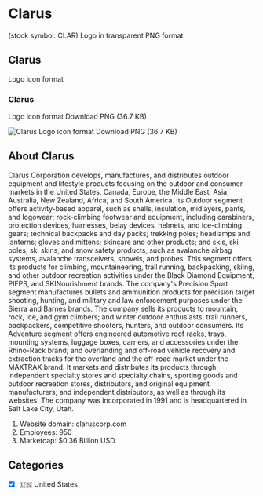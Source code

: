# Clarus
 (stock symbol: CLAR) Logo in transparent PNG format

## Clarus
 Logo icon format

### Clarus
 Logo icon format Download PNG (36.7 KB)

![Clarus
 Logo icon format Download PNG (36.7 KB)](/img/orig/CLAR-0abd57dc.png)

## About Clarus


Clarus Corporation develops, manufactures, and distributes outdoor equipment and lifestyle products focusing on the outdoor and consumer markets in the United States, Canada, Europe, the Middle East, Asia, Australia, New Zealand, Africa, and South America. Its Outdoor segment offers activity-based apparel, such as shells, insulation, midlayers, pants, and logowear; rock-climbing footwear and equipment, including carabiners, protection devices, harnesses, belay devices, helmets, and ice-climbing gears; technical backpacks and day packs; trekking poles; headlamps and lanterns; gloves and mittens; skincare and other products; and skis, ski poles, ski skins, and snow safety products, such as avalanche airbag systems, avalanche transceivers, shovels, and probes. This segment offers its products for climbing, mountaineering, trail running, backpacking, skiing, and other outdoor recreation activities under the Black Diamond Equipment, PIEPS, and SKINourishment brands. The company's Precision Sport segment manufactures bullets and ammunition products for precision target shooting, hunting, and military and law enforcement purposes under the Sierra and Barnes brands. The company sells its products to mountain, rock, ice, and gym climbers; and winter outdoor enthusiasts, trail runners, backpackers, competitive shooters, hunters, and outdoor consumers. Its Adventure segment offers engineered automotive roof racks, trays, mounting systems, luggage boxes, carriers, and accessories under the Rhino-Rack brand; and overlanding and off-road vehicle recovery and extraction tracks for the overland and the off-road market under the MAXTRAX brand. It markets and distributes its products through independent specialty stores and specialty chains, sporting goods and outdoor recreation stores, distributors, and original equipment manufacturers; and independent distributors, as well as through its websites. The company was incorporated in 1991 and is headquartered in Salt Lake City, Utah.

1. Website domain: claruscorp.com
2. Employees: 950
3. Marketcap: $0.36 Billion USD


## Categories
- [x] 🇺🇸 United States
